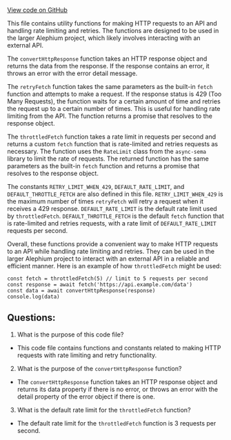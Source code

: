 [View code on GitHub](https://github.com/alephium/alephium-web3/packages/web3/src/api/utils.ts)

This file contains utility functions for making HTTP requests to an API and handling rate limiting and retries. The functions are designed to be used in the larger Alephium project, which likely involves interacting with an external API.

The `convertHttpResponse` function takes an HTTP response object and returns the data from the response. If the response contains an error, it throws an error with the error detail message.

The `retryFetch` function takes the same parameters as the built-in `fetch` function and attempts to make a request. If the response status is 429 (Too Many Requests), the function waits for a certain amount of time and retries the request up to a certain number of times. This is useful for handling rate limiting from the API. The function returns a promise that resolves to the response object.

The `throttledFetch` function takes a rate limit in requests per second and returns a custom `fetch` function that is rate-limited and retries requests as necessary. The function uses the `RateLimit` class from the `async-sema` library to limit the rate of requests. The returned function has the same parameters as the built-in `fetch` function and returns a promise that resolves to the response object.

The constants `RETRY_LIMIT_WHEN_429`, `DEFAULT_RATE_LIMIT`, and `DEFAULT_THROTTLE_FETCH` are also defined in this file. `RETRY_LIMIT_WHEN_429` is the maximum number of times `retryFetch` will retry a request when it receives a 429 response. `DEFAULT_RATE_LIMIT` is the default rate limit used by `throttledFetch`. `DEFAULT_THROTTLE_FETCH` is the default `fetch` function that is rate-limited and retries requests, with a rate limit of `DEFAULT_RATE_LIMIT` requests per second.

Overall, these functions provide a convenient way to make HTTP requests to an API while handling rate limiting and retries. They can be used in the larger Alephium project to interact with an external API in a reliable and efficient manner. Here is an example of how `throttledFetch` might be used:

```
const fetch = throttledFetch(5) // limit to 5 requests per second
const response = await fetch('https://api.example.com/data')
const data = await convertHttpResponse(response)
console.log(data)
```
## Questions: 
 1. What is the purpose of this code file?
- This code file contains functions and constants related to making HTTP requests with rate limiting and retry functionality.

2. What is the purpose of the `convertHttpResponse` function?
- The `convertHttpResponse` function takes an HTTP response object and returns its data property if there is no error, or throws an error with the detail property of the error object if there is one.

3. What is the default rate limit for the `throttledFetch` function?
- The default rate limit for the `throttledFetch` function is 3 requests per second.
